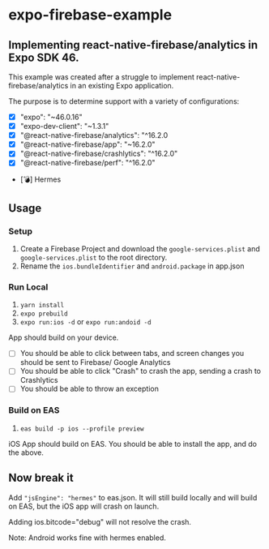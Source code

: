 # expo-firebase-example

## Implementing react-native-firebase/analytics in Expo SDK 46.

This example was created after a struggle to implement react-native-firebase/analytics in an existing Expo application.

The purpose is to determine support with a variety of configurations:

 - [X] "expo": "~46.0.16"
 - [X] "expo-dev-client": "~1.3.1"
 - [X] "@react-native-firebase/analytics": "^16.2.0
 - [X] "@react-native-firebase/app": "~16.2.0"
 - [X] "@react-native-firebase/crashlytics": "^16.2.0"
 - [X] "@react-native-firebase/perf": "^16.2.0"
 - [:bomb:] Hermes

## Usage

### Setup

1) Create a Firebase Project and download the `google-services.plist` and `google-services.plist` to the root directory.
2) Rename the `ios.bundleIdentifier` and `android.package` in app.json

### Run Local

1) `yarn install`
2) `expo prebuild`
3) `expo run:ios -d` or `expo run:andoid -d`

App should build on your device. 

- [ ] You should be able to click between tabs, and screen changes you should be sent to Firebase/ Google Analytics
- [ ] You should be able to click "Crash" to crash the app, sending a crash to Crashlytics
- [ ] You should be able to throw an exception

### Build on EAS

1) `eas build -p ios --profile preview`

iOS App should build on EAS. You should be able to install the app, and do the above.

## Now break it

Add `"jsEngine": "hermes"` to eas.json.  It will still build locally and will build on EAS, but the iOS app will crash on launch. 

Adding ios.bitcode="debug" will not resolve the crash.

Note: Android works fine with hermes enabled.
